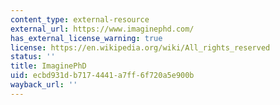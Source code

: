 ```yaml
---
content_type: external-resource
external_url: https://www.imaginephd.com/
has_external_license_warning: true
license: https://en.wikipedia.org/wiki/All_rights_reserved
status: ''
title: ImaginePhD
uid: ecbd931d-b717-4441-a7ff-6f720a5e900b
wayback_url: ''
---
```

